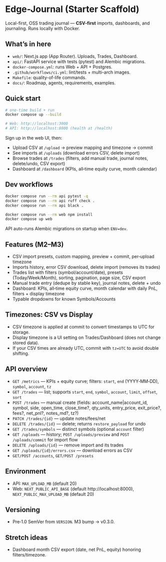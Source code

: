 # Edge-Journal (Starter Scaffold)

Local-first, OSS trading journal — **CSV-first** imports, dashboards, and journaling. Runs locally with Docker.

## What’s in here
- `web/`: Next.js app (App Router). Uploads, Trades, Dashboard.
- `api/`: FastAPI service with tests (pytest) and Alembic migrations.
- `docker-compose.yml`: runs Web + API + Postgres.
- `.github/workflows/ci.yml`: lint/tests + multi-arch images.
- `Makefile`: quality-of-life commands.
- `docs/`: Roadmap, agents, requirements, examples.

## Quick start
```bash
# one-time build + run
docker compose up --build

# Web: http://localhost:3000
# API: http://localhost:8000 (health at /health)
```

Sign up in the web UI, then:
- Upload CSV at `/upload` → preview mapping and timezone → commit
- See imports at `/uploads` (download errors CSV, delete import)
- Browse trades at `/trades` (filters, add manual trade, journal notes, delete/undo, CSV export)
- Dashboard at `/dashboard` (KPIs, all‑time equity curve, month calendar)

## Dev workflows
```bash
docker compose run --rm api pytest -q
docker compose run --rm api ruff check .
docker compose run --rm api black .

docker compose run --rm web npm install
docker compose up web
```

API auto-runs Alembic migrations on startup when `ENV=dev`.

## Features (M2–M3)
- CSV import presets, custom mapping, preview + commit, per‑upload timezone
- Imports history, error CSV download, delete import (removes its trades)
- Trades list with filters (symbol/account/date), presets (Today/Week/Month), sorting, pagination, page size, CSV export
- Manual trade entry (dedupe by stable key), journal notes, delete + undo
- Dashboard: KPIs, all‑time equity curve, month calendar with daily PnL, filters + display timezone
- Typable dropdowns for known Symbols/Accounts

## Timezones: CSV vs Display
- CSV timezone is applied at commit to convert timestamps to UTC for storage.
- Display timezone is a UI setting on Trades/Dashboard (does not change stored data).
- If your CSV times are already UTC, commit with `tz=UTC` to avoid double shifting.

## API overview
- `GET /metrics` — KPIs + equity curve; filters: `start`, `end` (YYYY‑MM‑DD), `symbol`, `account`, `tz`
- `GET /trades` — list; supports `start`, `end`, `symbol`, `account`, `limit`, `offset`, `sort`
- `POST /trades` — manual create (fields: account_name|account_id, symbol, side, open_time, close_time?, qty_units, entry_price, exit_price?, fees?, net_pnl?, notes_md?, tz?)
- `PATCH /trades/{id}` — update notes/fees/net
- `DELETE /trades/{id}` — delete; returns `restore_payload` for undo
- `GET /trades/symbols` — distinct symbols (optional `account` filter)
- `GET /uploads` — history; `POST /uploads/preview` and `POST /uploads/commit` for import flow
- `DELETE /uploads/{id}` — remove import and its trades
- `GET /uploads/{id}/errors.csv` — download errors as CSV
- `GET/POST /accounts`, `GET/POST /presets`

## Environment
- API: `MAX_UPLOAD_MB` (default 20)
- Web: `NEXT_PUBLIC_API_BASE` (default http://localhost:8000), `NEXT_PUBLIC_MAX_UPLOAD_MB` (default 20)

## Versioning
- Pre‑1.0 SemVer from `VERSION`. M3 bump → v0.3.0.

## Stretch ideas
- Dashboard month CSV export (date, net PnL, equity) honoring filters/timezone.

